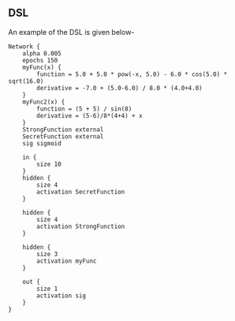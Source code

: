 ## DSL
An example of the DSL is given below-

	Network {
		alpha 0.005 
		epochs 150 
		myFunc(x) { 
			function = 5.0 + 5.0 * pow(-x, 5.0) - 6.0 * cos(5.0) * sqrt(16.0)
			derivative = -7.0 + (5.0-6.0) / 8.0 * (4.0+4.0)
  		}
  		myFunc2(x) {
   			function = (5 + 5) / sin(8) 
			derivative = (5-6)/8*(4+4) + x 
  		}
  		StrongFunction external
  		SecretFunction external
  		sig sigmoid 
  
 		in {
  			size 10
 		}
 		hidden {
  			size 4
  			activation SecretFunction
 		}

 		hidden {
  			size 4
  			activation StrongFunction
 		}

 		hidden {
  			size 3
  			activation myFunc
 		}

 		out {
  			size 1
  			activation sig
		}
	}
